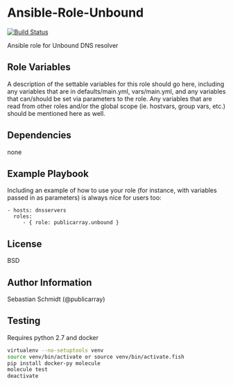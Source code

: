Ansible-Role-Unbound
=========

[![Build Status](https://travis-ci.com/publicarray/ansible-role-unbound.svg?token=DAqXkb6oM7gEUhTmp8BA&branch=master)](https://travis-ci.com/publicarray/ansible-role-unbound)

Ansible role for Unbound DNS resolver


Role Variables
--------------

A description of the settable variables for this role should go here, including any variables that are in defaults/main.yml, vars/main.yml, and any variables that can/should be set via parameters to the role. Any variables that are read from other roles and/or the global scope (ie. hostvars, group vars, etc.) should be mentioned here as well.

Dependencies
------------

none

Example Playbook
----------------

Including an example of how to use your role (for instance, with variables passed in as parameters) is always nice for users too:

    - hosts: dnsservers
      roles:
         - { role: publicarray.unbound }

License
-------

BSD

Author Information
------------------

Sebastian Schmidt (@publicarray)

Testing
-------

Requires python 2.7 and docker

```sh
virtualenv --no-setuptools venv
source venv/bin/activate or source venv/bin/activate.fish
pip install docker-py molecule
molecule test
deactivate
```
